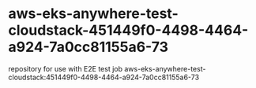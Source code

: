 # aws-eks-anywhere-test-cloudstack-451449f0-4498-4464-a924-7a0cc81155a6-73
repository for use with E2E test job aws-eks-anywhere-test-cloudstack:451449f0-4498-4464-a924-7a0cc81155a6-73
